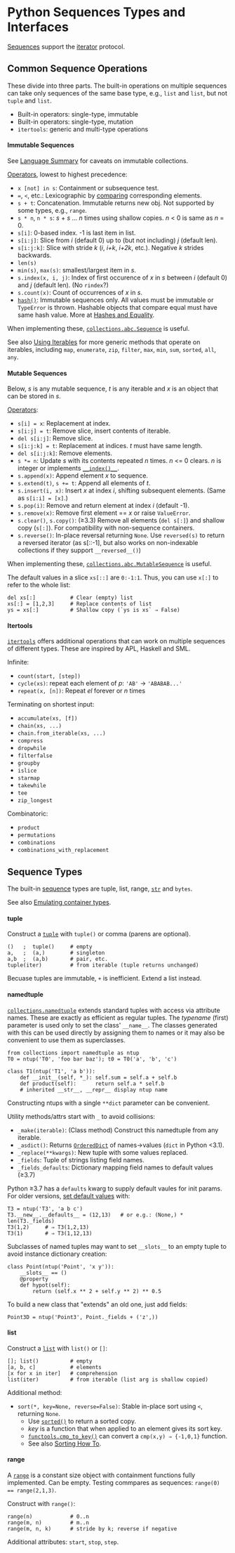 Python Sequences Types and Interfaces
=====================================

[Sequences][sequence] support the [iterator](iter.md) protocol.


Common Sequence Operations
--------------------------

These divide into three parts. The built-in operations on multiple
sequences can take only sequences of the same base type, e.g., `list` and
`list`, but not `tuple` and `list`.
- Built-in operators: single-type, immutable
- Built-in operators: single-type, mutation
- `itertools`: generic and multi-type operations

#### Immutable Sequences

See [Language Summary](language.md) for caveats on immutable
collections.

[Operators][seqops], lowest to highest precedence:

* `x [not] in s`: Containment or subsequence test.
* `=`, `<`, etc.: Lexicographic by [comparing] corresponding elements.
* `s + t`: Concatenation. Immutable returns new obj.
  Not supported by some types, e.g., `range`.
* `s * n`, `n * s`: _s_ + _s_ ... _n_ times using shallow copies.
  _n_ < 0 is same as _n_ = 0.
* `s[i]`: 0-based index. -1 is last item in list.
* `s[i:j]`: Slice from _i_ (default 0)
   up to (but not including) _j_ (default len).
* `s[i:j:k]`: Slice with stride _k_ (_i_, _i+k_, _i+2k_, etc.).
  Negative _k_ strides backwards.
* `len(s)`
* `min(s)`, `max(s)`: smallest/largest item in _s_.
* `s.index(x, i, j)`: Index of first occurence of _x_ in _s_
   between _i_ (default 0) and _j_ (default len). (No `rindex`?)
* `s.count(x)`: Count of occurrences of _x_ in _s_.
* [`hash()`]: Immutable sequences only.
  All values must be immutable or `TypeError` is thrown.
  Hashable objects that compare equal must have same hash value.
  More at [Hashes and Equality][hashandeq].

When implementing these, [`collections.abc.Sequence`] is useful.

See also [Using Iterables](iter.md#using-iterables) for more generic
methods that operate on iterables, including `map`, `enumerate`,
`zip`, `filter`, `max`, `min`, `sum`, `sorted`, `all`, `any`.

#### Mutable Sequences

Below, _s_ is any mutable sequence, _t_ is any iterable and _x_ is an
object that can be stored in _s_.

[Operators][mutseqops]:

* `s[i] = x`: Replacement at index.
* `s[i:j] = t`: Remove slice, insert contents of iterable.
* `del s[i:j]`: Remove slice.
* `s[i:j:k] = t`: Replacement at indices. _t_ must have same length.
* `del s[i:j:k]`: Remove elements.
* `s *= n`: Update _s_ with its contents repeated _n_ times.
  _n_ <= 0 clears. _n_ is integer or implements [`__index()__`].
* `s.append(x)`: Append element _x_ to sequence.
* `s.extend(t)`, `s += t`: Append all elements of _t_.
* `s.insert(i, x)`: Insert _x_ at index _i_, shifting subsequent elements.
  (Same as `s[i:i] = [x]`.)
* `s.pop(i)`: Remove and return element at index _i_ (default -1).
* `s.remove(x)`: Remove first element == _x_ or raise `ValueError`.
* `s.clear()`, `s.copy()`: (≥3.3) Remove all elements (`del s[:]`) and
  shallow copy (`s[:]`). For compatibility with non-sequence containers.
* `s.reverse()`: In-place reversal returning `None`.
  Use `reversed(s)` to return a reversed iterator (as s[::-1], but also
  works on non-indexable collections if they support `__reversed__()`)

When implementing these, [`collections.abc.MutableSequence`] is useful.

The default values in a slice `xs[::]` are `0:-1:1`. Thus, you can use
`x[:]` to refer to the whole list:

    del xs[:]           # Clear (empty) list
    xs[:] = [1,2,3]     # Replace contents of list
    ys = xs[:]          # Shallow copy (`ys is xs` ⇒ False)

#### Itertools

[`itertools`] offers additional operations that can work on multiple
sequences of different types. These are inspired by APL, Haskell and SML.

Infinite:
- `count(start, [step])`
- `cycle(xs)`: repeat each element of _p_: `'AB'` → `'ABABAB...'`
- `repeat(x, [n])`: Repeat _el_ forever or _n_ times

Terminating on shortest input:
- `accumulate(xs, [f])`
- `chain(xs, ...)`
- `chain.from_iterable(xs, ...)`
- `compress`
- `dropwhile`
- `filterfalse`
- `groupby`
- `islice`
- `starmap`
- `takewhile`
- `tee`
- `zip_longest`

Combinatoric:
- `product`
- `permutations`
- `combinations`
- `combinations_with_replacement`


Sequence Types
--------------

The built-in [sequence] types are tuple, list, range,
[`str`](string.md) and `bytes`.

See also [Emulating container types][container-emul].

#### tuple

Construct a [`tuple`] with `tuple()` or comma (parens are optional).

    ()   ;  tuple()     # empty
    a,   ;  (a,)        # singleton
    a,b  ;  (a,b)       # pair, etc.
    tuple(iter)         # from iterable (tuple returns unchanged)

Becuase tuples are immutable, `+` is inefficient. Extend a list instead.

#### namedtuple

[`collections.namedtuple`] extends standard tuples with access via
attribute names. These are exactly as efficient as regular tuples. The
_typename_ (first) parameter is used only to set the class'
`__name__`. The classes generated with this can be used directly by
assigning them to names or it may also be convenient to use them as
superclasses.

    from collections import namedtuple as ntup
    T0 = ntup('T0', 'foo bar baz'); t0 = T0('a', 'b', 'c')

    class T1(ntup('T1', 'a b')):
        def __init__(self, *_): self.sum = self.a + self.b
        def product(self):      return self.a * self.b
        # inherited __str__, __repr__ display ntup name

Constructing ntups with a single `**dict` parameter can be convenient.

Utility methods/attrs start with `_` to avoid collisions:
- `_make(iterable)`: (Class method) Construct this namedtuple from any iterable.
- `_asdict()`: Returns [`OrderedDict`] of names→values (`dict` in Python <3.1).
- `_replace(**kwargs)`: New tuple with some values replaced.
- `_fields`: Tuple of strings listing field names.
- `_fields_defaults`: Dictionary mapping field names to default values (≥3.7)

Python ≥3.7 has a `defaults` kwarg to supply default vaules for init
params. For older versions, [set default values][so-18348004] with:

    T3 = ntup('T3', 'a b c')
    T3.__new__.__defaults__ = (12,13)   # or e.g.: (None,) * len(T3._fields)
    T3(1,2)     # ⇒ T3(1,2,13)
    T3(1)       # ⇒ T3(1,12,13)

Subclasses of named tuples may want to set `__slots__` to an empty
tuple to avoid instance dictionary creation:

    class Point(ntup('Point', 'x y')):
        __slots__ == ()
        @property
        def hypot(self):
            return (self.x ** 2 + self.y ** 2) ** 0.5

To build a new class that "extends" an old one, just add fields:

    Point3D = ntup('Point3', Point._fields + ('z',))

#### list

Construct a [`list`] with `list()` or `[]`:

    []; list()          # empty
    [a, b, c]           # elements
    [x for x in iter]   # comprehension
    list(iter)          # from iterable (list arg is shallow copied)

Additional method:
* `sort(*, key=None, reverse=False)`:
  Stable in-place sort using `<`, returning `None`.
  - Use [`sorted()`] to return a sorted copy.
  - _key_ is a function that when applied to an element gives its sort key.
  - [`functools.cmp_to_key()`] can convert a `cmp(x,y) ⇒ {-1,0,1}` function.
  - See also [Sorting How To].

#### range

A [`range`] is a constant size object with containment functions fully
implemented. Can be empty. Testing commpares as sequences: `range(0)
== range(2,1,3)`.

Construct with `range()`:

    range(n)            # 0..n
    range(m, n)         # m..n
    range(m, n, k)      # stride by k; reverse if negative

Additional attributes: `start`, `stop`, `step`.



[Sorting How To]: https://docs.python.org/3/howto/sorting.html#sortinghowto
[`OrderedDict`]: https://docs.python.org/3/library/collections.html#collections.OrderedDict
[`__index()__`]: https://docs.python.org/3/reference/datamodel.html#object.__index__
[`collections.abc.MutableSequence`]: https://docs.python.org/3/library/collections.abc.html#collections.abc.MutableSequence
[`collections.abc.Sequence`]: https://docs.python.org/3/library/collections.abc.html#collections.abc.Sequence
[`collections.namedtuple`]: https://docs.python.org/3/library/collections.html#collections.namedtuple
[`functools.cmp_to_key()`]: https://docs.python.org/3/library/functools.html#functools.cmp_to_key
[`hash()`]: https://docs.python.org/3/library/functions.html#hash
[`itertools`]: https://docs.python.org/3/library/itertools.html
[`list`]: https://docs.python.org/3/library/stdtypes.html#lists
[`range`]: https://docs.python.org/3/library/stdtypes.html#ranges
[`sorted()`]: https://docs.python.org/3/library/functions.html#sorted
[`tuple`]: https://docs.python.org/3/library/stdtypes.html#tuples
[comparing]: https://docs.python.org/3/reference/expressions.html#comparisons
[container-emul]: https://docs.python.org/3/reference/datamodel.html#emulating-container-types
[hashandeq]: https://hynek.me/articles/hashes-and-equality/
[mutseqops]: https://docs.python.org/3/library/stdtypes.html#mutable-sequence-types
[seqops]: https://docs.python.org/3/library/stdtypes.html#typesseq-common
[sequence]: https://docs.python.org/3/library/stdtypes.html#typesseq
[so-18348004]: https://stackoverflow.com/a/18348004/107294
